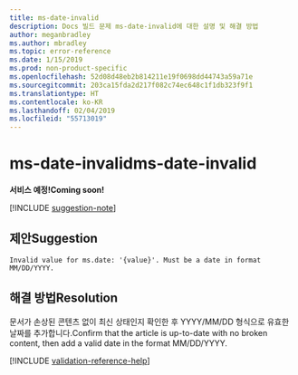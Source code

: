 ```yaml
---
title: ms-date-invalid
description: Docs 빌드 문제 ms-date-invalid에 대한 설명 및 해결 방법
author: meganbradley
ms.author: mbradley
ms.topic: error-reference
ms.date: 1/15/2019
ms.prod: non-product-specific
ms.openlocfilehash: 52d08d48eb2b814211e19f0698dd44743a59a71e
ms.sourcegitcommit: 203ca15fda2d217f082c74ec648c1f1db323f9f1
ms.translationtype: HT
ms.contentlocale: ko-KR
ms.lasthandoff: 02/04/2019
ms.locfileid: "55713019"
---
```

# <a name="ms-date-invalid"></a><span data-ttu-id="4676f-103">ms-date-invalid</span><span class="sxs-lookup"><span data-stu-id="4676f-103">ms-date-invalid</span></span>

<span data-ttu-id="4676f-104">**서비스 예정!**</span><span class="sxs-lookup"><span data-stu-id="4676f-104">**Coming soon!**</span></span>

[!INCLUDE [suggestion-note](includes/suggestion-note.md)]

## <a name="suggestion"></a><span data-ttu-id="4676f-105">제안</span><span class="sxs-lookup"><span data-stu-id="4676f-105">Suggestion</span></span>

`Invalid value for ms.date: '{value}'. Must be a date in format MM/DD/YYYY.`

## <a name="resolution"></a><span data-ttu-id="4676f-106">해결 방법</span><span class="sxs-lookup"><span data-stu-id="4676f-106">Resolution</span></span>

<span data-ttu-id="4676f-107">문서가 손상된 콘텐츠 없이 최신 상태인지 확인한 후 YYYY/MM/DD 형식으로 유효한 날짜를 추가합니다.</span><span class="sxs-lookup"><span data-stu-id="4676f-107">Confirm that the article is up-to-date with no broken content, then add a valid date in the format MM/DD/YYYY.</span></span>

<!--make sure to add this file to your includes folder and verify the path-->
[!INCLUDE [validation-reference-help](includes/validation-reference-help.md)]
